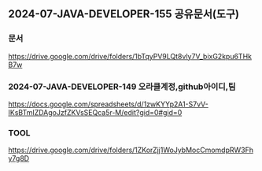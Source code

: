 ## 2024-07-JAVA-DEVELOPER-155 공유문서(도구)


### 문서

https://drive.google.com/drive/folders/1bTqyPV9LQt8vly7V_bixG2kpu6THkB7w

### 2024-07-JAVA-DEVELOPER-149 오라클계정,github아이디,팀

https://docs.google.com/spreadsheets/d/1zwKYYp2A1-S7vV-IKsBTmIZDAgoJzfZKVsSEQca5r-M/edit?gid=0#gid=0


### TOOL

https://drive.google.com/drive/folders/1ZKorZjj1WoJybMocCmomdpRW3Fhy7g8D


